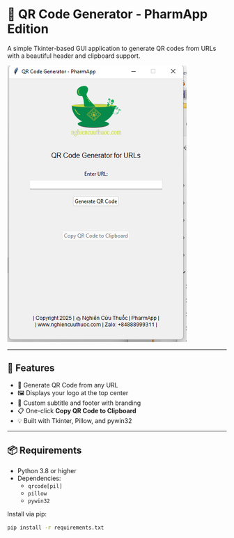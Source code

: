 # 🧪 QR Code Generator - PharmApp Edition

A simple Tkinter-based GUI application to generate QR codes from URLs with a beautiful header and clipboard support.

![screenshot](assets/screenshot.png) <!-- optional -->

---

## 🚀 Features

- 🎯 Generate QR Code from any URL
- 🖼️ Displays your logo at the top center
- 📝 Custom subtitle and footer with branding
- 📋 One-click **Copy QR Code to Clipboard**
- 💡 Built with Tkinter, Pillow, and pywin32

---

## 📦 Requirements

- Python 3.8 or higher
- Dependencies:
  - `qrcode[pil]`
  - `pillow`
  - `pywin32`

Install via pip:
```bash
pip install -r requirements.txt
